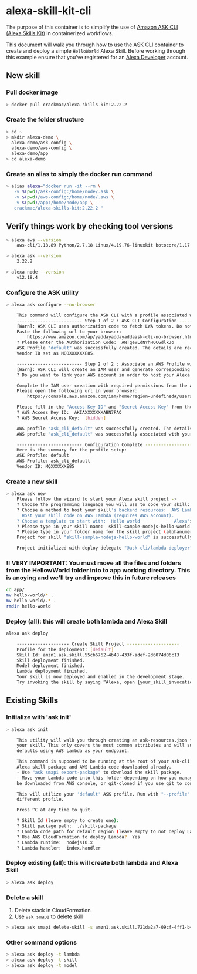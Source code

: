 # alexa-skill-kit-cli

The purpose of this container is to simplify the use of [Amazon ASK CLI (Alexa Skills Kit)](https://developer.amazon.com/docs/smapi/ask-cli-intro.html#alexa-skills-kit-command-line-interface-ask-cli) in containerized workflows.

This document will walk you through how to use the ASK CLI container to create and deploy a simple `HelloWorld` Alexa Skill. Before working through this example ensure that you've registered for an [Alexa Developer](https://developer.amazon.com/alexa) account.

## New skill

### Pull docker image

```bash
> docker pull crackmac/alexa-skills-kit:2.22.2
```

### Create the folder structure

```bash
> cd ~
> mkdir alexa-demo \
  alexa-demo/ask-config \
  alexa-demo/aws-config \
  alexa-demo/app
> cd alexa-demo
```

### Create an alias to simply the docker run command

```bash
> alias alexa="docker run -it --rm \
   -v $(pwd)/ask-config:/home/node/.ask \
   -v $(pwd)/aws-config:/home/node/.aws \
   -v $(pwd)/app:/home/node/app \
   crackmac/alexa-skills-kit:2.22.2 "
```

## Verify things work by checking tool versions

```bash
> alexa aws --version
    aws-cli/1.18.89 Python/2.7.18 Linux/4.19.76-linuxkit botocore/1.17.12

> alexa ask --version
    2.22.2

> alexa node --version
    v12.18.4
```

### Configure the ASK utility

```bash
> alexa ask configure --no-browser

    This command will configure the ASK CLI with a profile associated with your Amazon developer credentials.
    ------------------------- Step 1 of 2 : ASK CLI Configuration -------------------------
    [Warn]: ASK CLI uses authorization code to fetch LWA tokens. Do not share neither your authorization code nor access tokens.
    Paste the following url to your browser:
        https://www.amazon.com/ap/yaddayaddayaddaask-cli-no-browser.html
    ? Please enter the Authorization Code:  ANTgeVLdNYhHOCGdlkJo
    ASK Profile "default" was successfully created. The details are recorded in ask-cli config file (.ask/cli_config) located at your **HOME** folder.
    Vendor ID set as MQOXXXXXXE85.

    ------------------------- Step 2 of 2 : Associate an AWS Profile with ASK CLI -------------------------
    [Warn]: ASK CLI will create an IAM user and generate corresponding access key id and secret access key. Do not share neither of them.
    ? Do you want to link your AWS account in order to host your Alexa skills? Yes

    Complete the IAM user creation with required permissions from the AWS console, then come back to the terminal.
    Please open the following url in your browser:
        https://console.aws.amazon.com/iam/home?region=undefined#/users$new?accessKey=true&step=review&userNames=ask-cli-askclidefault&permissionTXXXXXXy%2FAWSLambdaFullAccess

    Please fill in the "Access Key ID" and "Secret Access Key" from the IAM user creation final page.
    ? AWS Access Key ID:  AKIAXXXXXXXABN7PAQ
    ? AWS Secret Access Key:  [hidden]

    AWS profile "ask_cli_default" was successfully created. The details are recorded in aws credentials file (.aws/credentials) located at your **HOME** folder.
    AWS profile "ask_cli_default" was successfully associated with your ASK profile "default".

    ------------------------- Configuration Complete -------------------------
    Here is the summary for the profile setup:
    ASK Profile: default
    AWS Profile: ask_cli_default
    Vendor ID: MQXXXXXXE85
```

### Create a new skill

```bash
> alexa ask new
    Please follow the wizard to start your Alexa skill project ->
    ? Choose the programming language you will use to code your skill:  NodeJS
    ? Choose a method to host your skill's backend resources:  AWS Lambda
      Host your skill code on AWS Lambda (requires AWS account).
    ? Choose a template to start with:  Hello world             Alexa's hello world skill to send the greetings to the world!
    ? Please type in your skill name:  skill-sample-nodejs-hello-world
    ? Please type in your folder name for the skill project (alphanumeric):  app
    Project for skill "skill-sample-nodejs-hello-world" is successfully created at /home/node/app/app

    Project initialized with deploy delegate "@ask-cli/lambda-deployer" successfully.
```

### !! VERY IMPORTANT: You must move all the files and folders from the HellowWorld folder into to app working directory. This is anoying and we'll try and improve this in future releases

```bash
cd app/
mv hello-world/* .
mv hello-world/.* .
rmdir hello-world
```

### Deploy (all): this will create both lambda and Alexa Skill

```bash
alexa ask deploy

    -------------------- Create Skill Project --------------------
    Profile for the deployment: [default]
    Skill Id: amzn1.ask.skill.55cb6762-4b48-433f-adef-2d6074d06c13
    Skill deployment finished.
    Model deployment finished.
    Lambda deployment finished.
    Your skill is now deployed and enabled in the development stage.
    Try invoking the skill by saying “Alexa, open {your_skill_invocation_name}” or simulate an invocation via the `ask simulate` command.
```

## Existing Skills

### Initialize with 'ask init'

```bash
> alexa ask init

    This utility will walk you through creating an ask-resources.json file to help deploy
    your skill. This only covers the most common attributes and will suggest sensible
    defaults using AWS Lambda as your endpoint.

    This command is supposed to be running at the root of your ask-cli project, with the
    Alexa skill package and AWS Lambda code downloaded already.
    - Use "ask smapi export-package" to download the skill package.
    - Move your Lambda code into this folder depending on how you manage the code. It can
    be downloaded from AWS console, or git-cloned if you use git to control version.

    This will utilize your 'default' ASK profile. Run with "--profile" to specify a
    different profile.

    Press ^C at any time to quit.

    ? Skill Id (leave empty to create one):
    ? Skill package path:  ./skill-package
    ? Lambda code path for default region (leave empty to not deploy Lambda):  ./lambda
    ? Use AWS CloudFormation to deploy Lambda?  Yes
    ? Lambda runtime:  nodejs10.x
    ? Lambda handler:  index.handler
```

### Deploy existing (all): this will create both lambda and Alexa Skill

```bash
> alexa ask deploy
```
### Delete a skill

1. Delete stack in CloudFormation
2. Use `ask smapi` to delete skill

```bash
> alexa ask smapi delete-skill -s amzn1.ask.skill.721da2a7-09cf-4ff1-b47e-f459df68f814
```

### Other command options

```bash
> alexa ask deploy -t lambda
> alexa ask deploy -t skill
> alexa ask deploy -t model
```
